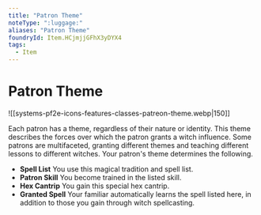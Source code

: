 ```yaml
---
title: "Patron Theme"
noteType: ":luggage:"
aliases: "Patron Theme"
foundryId: Item.HCjmjjGFhX3yDYX4
tags:
  - Item
---
```


# Patron Theme
![[systems-pf2e-icons-features-classes-patreon-theme.webp|150]]

Each patron has a theme, regardless of their nature or identity. This theme describes the forces over which the patron grants a witch influence. Some patrons are multifaceted, granting different themes and teaching different lessons to different witches. Your patron's theme determines the following.

*   **Spell List** You use this magical tradition and spell list.
*   **Patron Skill** You become trained in the listed skill.
*   **Hex Cantrip** You gain this special hex cantrip.
*   **Granted Spell** Your familiar automatically learns the spell listed here, in addition to those you gain through witch spellcasting.
